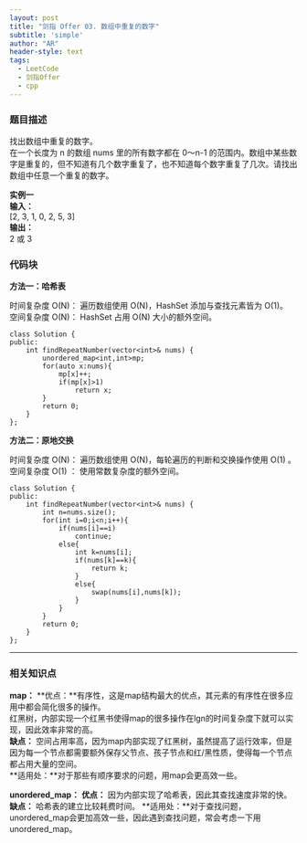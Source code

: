 ```yaml
---
layout: post
title: "剑指 Offer 03. 数组中重复的数字"
subtitle: 'simple'
author: "AR"
header-style: text
tags:
  - LeetCode
  - 剑指Offer
  - cpp
---
```

### 题目描述
找出数组中重复的数字。  
在一个长度为 n 的数组 nums 里的所有数字都在 0～n-1 的范围内。数组中某些数字是重复的，但不知道有几个数字重复了，也不知道每个数字重复了几次。请找出数组中任意一个重复的数字。

**实例一**  
**输入：**  
[2, 3, 1, 0, 2, 5, 3]  
**输出：**  
2 或 3  

### 代码块

**方法一：哈希表**

时间复杂度 O(N)： 遍历数组使用 O(N)，HashSet 添加与查找元素皆为 O(1)。  
空间复杂度 O(N)： HashSet 占用 O(N) 大小的额外空间。  

```applescript
class Solution {
public:
    int findRepeatNumber(vector<int>& nums) {
        unordered_map<int,int>mp;
        for(auto x:nums){
            mp[x]++;
            if(mp[x]>1)
                return x;
        }
        return 0;
    }
};
```

**方法二：原地交换**

时间复杂度 O(N)： 遍历数组使用 O(N)，每轮遍历的判断和交换操作使用 O(1) 。  
空间复杂度 O(1) ： 使用常数复杂度的额外空间。  

```applescript
class Solution {
public:
    int findRepeatNumber(vector<int>& nums) {
        int n=nums.size();
        for(int i=0;i<n;i++){
            if(nums[i]==i)
                continue;
            else{
                int k=nums[i];
                if(nums[k]==k){
                    return k;
                }
                else{
                    swap(nums[i],nums[k]);
                }
            }
        }
        return 0;
    }
};
```
---
### 相关知识点
**map：**
**优点：**有序性，这是map结构最大的优点，其元素的有序性在很多应用中都会简化很多的操作。  
        红黑树，内部实现一个红黑书使得map的很多操作在lgn的时间复杂度下就可以实现，因此效率非常的高。  
**缺点：** 空间占用率高，因为map内部实现了红黑树，虽然提高了运行效率，但是因为每一个节点都需要额外保存父节点、孩子节点和红/黑性质，使得每一个节点都占用大量的空间。  
**适用处：**对于那些有顺序要求的问题，用map会更高效一些。  

**unordered_map：**
**优点：** 因为内部实现了哈希表，因此其查找速度非常的快。
**缺点：** 哈希表的建立比较耗费时间。
**适用处：**对于查找问题，unordered_map会更加高效一些，因此遇到查找问题，常会考虑一下用unordered_map。




